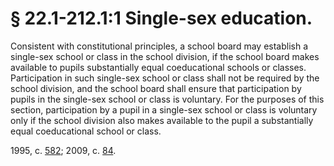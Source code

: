 # § 22.1-212.1:1 Single-sex education.

<p>Consistent with constitutional principles, a school board may establish a single-sex school or class in the school division, if the school board makes available to pupils substantially equal coeducational schools or classes. Participation in such single-sex school or class shall not be required by the school division, and the school board shall ensure that participation by pupils in the single-sex school or class is voluntary. For the purposes of this section, participation by a pupil in a single-sex school or class is voluntary only if the school division also makes available to the pupil a substantially equal coeducational school or class.</p><p>1995, c. <a href='http://lis.virginia.gov/cgi-bin/legp604.exe?951+ful+CHAP0582'>582</a>; 2009, c. <a href='http://lis.virginia.gov/cgi-bin/legp604.exe?091+ful+CHAP0084'>84</a>.</p>